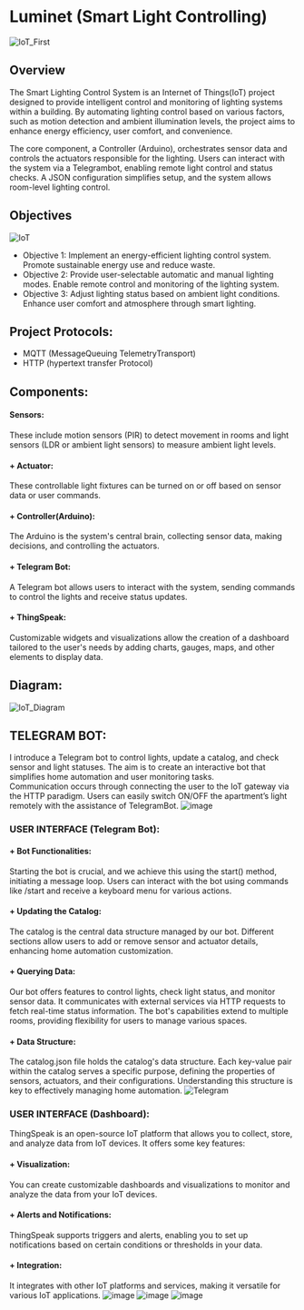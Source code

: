 # Luminet (Smart Light Controlling)
![IoT_First](https://github.com/user-attachments/assets/e09cc98d-c718-474c-89d1-3326abae060c)
## Overview
The Smart Lighting Control System is an Internet of Things(IoT) project designed to provide intelligent control and monitoring of lighting systems within a building. By automating lighting control based on various factors, such as motion detection and ambient illumination levels, the project aims to enhance energy efficiency, user comfort, and convenience.

The core component, a Controller (Arduino), orchestrates sensor data and controls the actuators responsible for the lighting. Users can interact with the system via a Telegrambot, enabling remote light control and status checks.
A JSON configuration simplifies setup, and the system allows room-level lighting control.

## Objectives
![IoT](https://github.com/user-attachments/assets/d6e838c6-1326-4a29-9ace-34644415d712)
+ Objective 1:
Implement an energy-efficient lighting control system. Promote sustainable energy use and reduce waste.
+ Objective 2:
Provide user-selectable automatic and manual lighting modes. Enable remote control and monitoring of the lighting system.
+ Objective 3:
Adjust lighting status based on ambient light conditions. Enhance user comfort and atmosphere through smart lighting. 

## Project Protocols:
+ MQTT (MessageQueuing TelemetryTransport)
+ HTTP (hypertext transfer Protocol)

## Components:
#### Sensors:
These include motion sensors (PIR) to detect movement in rooms and light sensors (LDR or ambient light sensors) to measure ambient light levels.
#### + Actuator:
These controllable light fixtures can be turned on or off based on sensor data or user commands.
#### + Controller(Arduino):
The Arduino is the system's central brain, collecting sensor data, making decisions, and controlling the actuators.
#### + Telegram Bot:
A Telegram bot allows users to interact with the system, sending commands to control the lights and receive status updates.
#### + ThingSpeak:
Customizable widgets and visualizations allow the creation of a dashboard tailored to the user's needs by adding charts, gauges, maps, and other elements to display data.

## Diagram:
![IoT_Diagram](https://github.com/user-attachments/assets/4e57e952-5bb2-4ad9-9da4-17a96109eb8a)

## TELEGRAM BOT:
I introduce a Telegram bot to control lights, update a catalog, and check sensor and light statuses. The aim is to create an interactive bot that simplifies home automation and
user monitoring tasks.  
Communication occurs through connecting the user to the IoT gateway via the HTTP paradigm. Users can easily switch ON/OFF the apartment’s light
remotely with the assistance of TelegramBot. 
![image](https://github.com/user-attachments/assets/7da180ab-e560-4d81-b059-53553ed4bb11)

### USER INTERFACE (Telegram Bot):
#### + Bot Functionalities:
Starting the bot is crucial, and we achieve this using the start() method, initiating a message loop. Users can interact with the bot using commands like /start and receive a keyboard menu for various actions.
#### + Updating the Catalog:
The catalog is the central data structure managed by our bot. Different sections allow users to add or remove sensor and actuator details, enhancing home automation customization.
#### + Querying Data:
Our bot offers features to control lights, check light status, and monitor sensor data. It communicates with external services via HTTP requests to fetch real-time status information. The bot's capabilities extend to multiple rooms, providing flexibility for users to manage various spaces.
#### + Data Structure:
The catalog.json file holds the catalog's data structure. Each key-value pair within the catalog serves a specific purpose, defining the properties of sensors, actuators, and their configurations. Understanding this structure is key to effectively managing
home automation.
![Telegram](https://github.com/user-attachments/assets/6d8dae76-3513-4e7f-985f-a90cc3f59ed0)

### USER INTERFACE (Dashboard):
ThingSpeak is an open-source IoT platform that allows you to collect, store, and analyze data from IoT devices. It offers some key features:
#### + Visualization: 
You can create customizable dashboards and visualizations to monitor and analyze the data from your IoT devices.
#### + Alerts and Notifications: 
ThingSpeak supports triggers and alerts, enabling you to set up notifications based on certain conditions or thresholds in your data.
#### + Integration:
It integrates with other IoT platforms and services, making it versatile for various IoT applications.
![image](https://github.com/user-attachments/assets/e7cb4bb0-b7c3-4987-9db7-f4add94d759e) ![image](https://github.com/user-attachments/assets/c452da4e-0058-4761-b7e9-04b4496ca9be)
![image](https://github.com/user-attachments/assets/4e4c5b95-483c-458e-b64d-7776d310980a)
